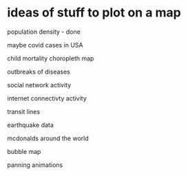 ideas of stuff to plot on a map
======================

population density - done

maybe covid cases in USA

child mortality choropleth map  

outbreaks of diseases

social network activity
 
internet connectivty activity

transit lines

earthquake data

mcdonalds around the world

bubble map

panning animations
